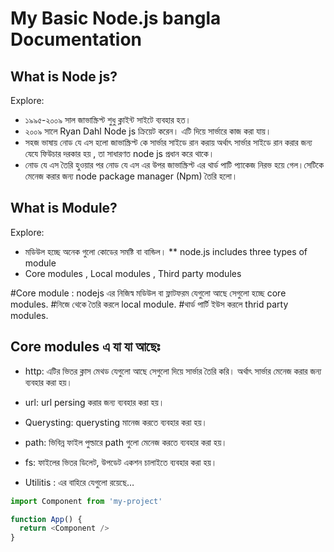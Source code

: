
# My Basic Node.js bangla Documentation




## What is Node js?
Explore:
- ১৯৯৫-২০০৯ সাল জাভাস্ক্রিপ্ট শুধু ক্লাইন্ট সাইটে ব্যবহার হত।
- ২০০৯ সালে Ryan Dahl Node js ক্রিয়েট করেন। এটি দিয়ে সার্ভারে কাজ করা যায়।
- সহজ ভাষায় নোড যে এস হলো জাভাস্ক্রিপ্ট কে সার্ভার সাইডে রান করায় অর্থাৎ সার্ভার সাইডে রান করার জন্য যেযে ফিউচার দরকার হয় , তা সাধারণত node js প্রধান করে থাকে।
- নোড যে এস তৈরি হুওয়ার পর নোড যে এস এর উপর জাভাস্ক্রিপ্ট এর থার্ড পাটি প্যাকেজ নিরভ হয়ে গেল।সেটিকে মেনেজ করার জন্য node package manager (Npm) তৈরি হলো।


## What is Module? 
Explore:
- মডিউল হচ্ছে অনেক গুলো কোডের সমষ্টি বা বান্ডিল।
** node.js includes three types of module
- Core modules , Local modules , Third party modules

#Core module : nodejs এর নিজিস্ব মডিউল বা ফ্লাটফরম যেগুলো আছে সেগুলো হচ্ছে core modules.
#নিজে থেকে তৈরি করলে local module.
#থার্ড পার্টি ইউস করলে thrid party modules.


## Core modules এ যা যা আছেঃ

- http: এটির ভিতর ক্লাস মেথড যেগুলো আছে সেগুলো দিয়ে সার্ভার তৈরি করি। অর্থাৎ সার্ভার মেনেজ করার জন্য ব্যবহার করা হয়।
 
- url: url persing করার জন্য ব্যবহার করা হয়।
- Querysting: querysting মানেজ করতে ব্যবহার করা হয়।
- path: ভিবিন্ন ফাইল পুল্ডারে path গুলো মেনেজ করতে ব্যবহার করা হয়।
- fs:  ফাইলের ভিতর ডিলেট,  উপডেট একশন চালাইতে ব্যবহার করা হয়।
- Utilitis : এর বাহিরে যেগুলো রয়েছে…


```javascript
import Component from 'my-project'

function App() {
  return <Component />
}
```

